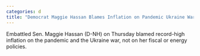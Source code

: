 ```yaml
---
categories: d
title: "Democrat Maggie Hassan Blames Inflation on Pandemic Ukraine War Not Her Policies "
---
```

Embattled Sen. Maggie Hassan (D-NH) on Thursday blamed record-high inflation on the pandemic and the Ukraine war, not on her fiscal or energy policies. 